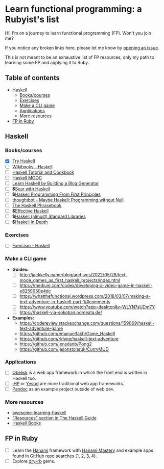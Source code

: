 <!-- omit in toc -->
# Learn functional programming: a Rubyist's list

Hi! I'm on a journey to learn functional programming (FP). Won't you join me?

If you notice any broken links here, please let me know by [opening an issue](https://github.com/fpsvogel/learn-functional-programming/issues/new).

This is not meant to be an exhaustive list of FP resources, only my path to learning some FP and applying it to Ruby.

<!-- omit in toc -->
## Table of contents

- [Haskell](#haskell)
  - [Books/courses](#bookscourses)
  - [Exercises](#exercises)
  - [Make a CLI game](#make-a-cli-game)
  - [Applications](#applications)
  - [More resources](#more-resources)
- [FP in Ruby](#fp-in-ruby)

## Haskell

### Books/courses

- [x] [Try Haskell](https://tryhaskell.org)
- [ ] [Wikibooks - Haskell](https://en.wikibooks.org/wiki/Haskell)
- [ ] [Haskell Tutorial and Cookbook](https://markwatson.com/opencontent/haskell-cookbook.pdf)
- [ ] [Haskell MOOC](https://haskell.mooc.fi/)
- [ ] [Learn Haskell by Building a Blog Generator](https://learn-haskell.blog/)
- [ ] 💲[Soar with Haskell](https://www.amazon.com/Soar-Haskell-beginners-functional-programming/dp/1805128450)
- [ ] 💲[Haskell Programming From First Principles](https://haskellbook.com/)
- [ ] [thoughtbot - Maybe Haskell: Programming without Null](https://github.com/thoughtbot/maybe_haskell)
- [ ] [The Haskell Phrasebook](https://typeclasses.com/phrasebook)
- [ ] 💲[Effective Haskell](https://pragprog.com/titles/rshaskell/effective-haskell/)
- [ ] 💲[Haskell (almost) Standard Libraries](https://leanpub.com/haskell-stdlibs)
- [ ] 💲[Haskell in Depth](https://www.manning.com/books/haskell-in-depth)

### Exercises

- [ ] [Exercism - Haskell](https://exercism.org/tracks/haskell)

### Make a CLI game

- **Guides:**
  - [ ] <http://jackkelly.name/blog/archives/2022/05/28/text-mode_games_as_first_haskell_projects/index.html>
  - [ ] <https://medium.com/codex/developing-a-video-game-in-haskell-e8259050e4dc>
  - [ ] <https://whatthefunctional.wordpress.com/2018/03/07/making-a-text-adventure-in-haskell-part-1/#comments>
  - [ ] <https://www.youtube.com/watch?app=desktop&v=WLYN7sUDm7Y>
  - [ ] <https://haskell-via-sokoban.nomeata.de/>
- **Examples:**
  - <https://codereview.stackexchange.com/questions/159069/haskell-text-adventure-game>
  - <https://github.com/emanuelfakh/Game_Haskell>
  - <https://github.com/rklyne/haskell-text-adventure>
  - <https://github.com/jensdanb/Pong2>
  - <https://github.com/jasonstolaruk/CurryMUD>

### Applications

- [ ] [Obelisk](https://github.com/obsidiansystems/obelisk) is a web app framework in which the front end is written in Haskell too.
- [ ] [IHP](https://ihp.digitallyinduced.com/) or [Yesod](https://www.yesodweb.com/) are more traditional web app frameworks.
- [ ] [Pandoc](https://github.com/jgm/pandoc) as an example project outside of web dev.

### More resources

- [awesome-learning-haskell](https://github.com/tweag/awesome-learning-haskell)
- ["Resources" section in The Haskell Guide](https://haskell-docs.netlify.app/resources/resources/)
- [Haskell Books](https://www.extrema.is/articles/haskell-books)

## FP in Ruby

- [ ] Learn the [Hanami](https://hanamirb.org/) framework with [Hanami Mastery](https://hanamimastery.com) and example apps found in GitHub repo searches ([1](https://github.com/search?q=hanami+example+pushed%3A%3E2022-01-01&type=repositories), [2](https://github.com/search?q=hanami+app+pushed%3A%3E2022-01-01&type=repositories), [3](https://github.com/search?q=hanami+application+pushed%3A%3E2022-01-01&type=repositories), [4](https://github.com/search?q=hanami+software+pushed%3A%3E2022-01-01&type=repositories)).
- [ ] Explore [dry-rb](https://dry-rb.org/) gems.
